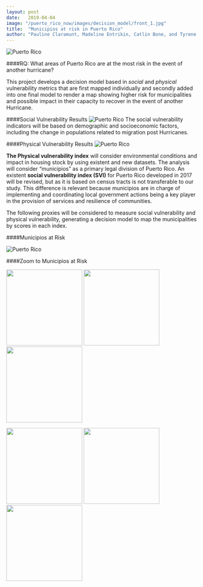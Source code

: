 ```yaml
---
layout: post
date:   2019-04-04
image: "/puerto_rico_now/images/decision_model/front_1.jpg"
title:  "Municipios at risk in Puerto Rico"
author: "Pauline Claramunt, Madeline Entrikin, Catlin Bone, and Tyrene Calvesbert"
---
```


![Puerto Rico](/puerto_rico_now/images/decision_model/munis_maria.jpg)

####RQ: What areas of Puerto Rico are at the most risk in the event of another hurricane? 

This project develops a decision model based in *social* and *physical* vulnerability metrics that are first mapped individually and secondly added into one final model to render a map showing higher risk for municipalities and possible impact in their capacity to recover in the event of another Hurricane.

####Social Vulnerability Results 
![Puerto Rico](/puerto_rico_now/images/decision_model/unweighted_final.png)
The social vulnerability indicators will be based on demographic and socioeconomic factors, including the change in populations related to migration post Hurricanes. 

####Physical Vulnerability Results
![Puerto Rico](/puerto_rico_now/images/decision_model/unweighted_physical_final.png)

**The Physical vulnerability index** will consider environmental conditions and impact in housing stock by using existent and new datasets. The analysis will consider “municipios” as a primary legal division of Puerto Rico. An existent **social vulnerability index (SVI)** for Puerto Rico developed in 2017 will be revised, but as it is based on census tracts is not transferable to our study. This difference is
relevant because municipios are in charge of implementing and coordinating local government actions being a key player in the provision of services and resilience of communities. 

The following proxies will be considered to measure social vulnerability and physical vulnerability, generating a decision model to map the municipalities by scores in each index. 

####Municipios at Risk 

![Puerto Rico](/puerto_rico_now/images/decision_model/Combined_Total.png)

####Zoom to Municipios at Risk 

<p float="left">
  <img src="/puerto_rico_now/images/decision_model/pr_GIF.gif" width="200" />
  <img src="/puerto_rico_now/images/decision_model/pr_GIF.gif" width="200" /> 
  <img src="/puerto_rico_now/images/decision_model/pr_GIF.gif" width="200" />
</p>

<p float="left">
  <img src="/puerto_rico_now/images/decision_model/pr_GIF.gif" width="200" />
  <img src="/puerto_rico_now/images/decision_model/pr_GIF.gif" width="200" /> 
  <img src="/puerto_rico_now/images/decision_model/pr_GIF.gif" width="200" />
</p>

